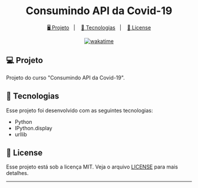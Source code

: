 <h1 align="center">
  Consumindo API da Covid-19
</h1>

<p align="center">
  <a href="#-projeto">🖥️ Projeto</a>&nbsp;&nbsp;&nbsp;|&nbsp;&nbsp;&nbsp;
  <a href="#-tecnologias">🚀 Tecnologias</a>&nbsp;&nbsp;&nbsp;|&nbsp;&nbsp;&nbsp;
  <a href="#-license">📝 License</a>
</p>

<p align="center">
  <a href="https://wakatime.com/badge/user/68660678-6b86-4b78-98df-f5f41a37e1bc/project/1f3e61eb-a021-42d7-8353-ec8fc6a59363"><img src="https://wakatime.com/badge/user/68660678-6b86-4b78-98df-f5f41a37e1bc/project/1f3e61eb-a021-42d7-8353-ec8fc6a59363.svg" alt="wakatime"></a>
</p>

## 💻 Projeto

Projeto do curso "Consumindo API da Covid-19".

## 🚀 Tecnologias

Esse projeto foi desenvolvido com as seguintes tecnologias:

- Python
- IPython.display
- urllib

## 📝 License

Esse projeto está sob a licença MIT. Veja o arquivo [LICENSE](LICENSE) para mais detalhes.

---

